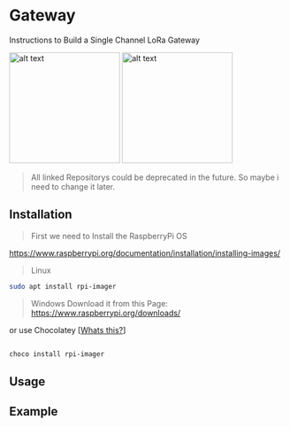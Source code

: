 # Gateway

Instructions to Build a Single Channel LoRa Gateway

<img src="https://images-na.ssl-images-amazon.com/images/I/71IOISwSYZL._AC_SL1400_.jpg" alt="alt text" width="200" >
<img src="https://asset.conrad.com/media10/isa/160267/c1/-/de/001997952PI03/seeed-studio-raspberry-pi-lora-gps-hat-lora-gps-shield-passend-fuer-raspberry-pi.jpg" alt="alt text" width="200" >

> All linked Repositorys could be deprecated in the future. So maybe i need to change it later.  

## Installation
> First we need to Install the RaspberryPi OS

https://www.raspberrypi.org/documentation/installation/installing-images/

> Linux
```bash
sudo apt install rpi-imager
```

> Windows
Download it from this Page:
https://www.raspberrypi.org/downloads/

or use Chocolatey [[Whats this?](https://chocolatey.org/why-chocolatey)]
```bash

choco install rpi-imager
```

## Usage


## Example
